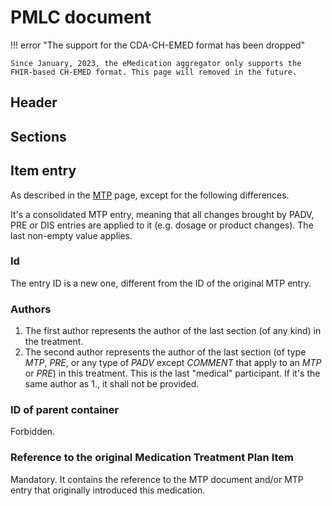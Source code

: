# PMLC document

!!! error "The support for the CDA-CH-EMED format has been dropped"

    Since January, 2023, the eMedication aggregator only supports the FHIR-based CH-EMED format. This page will removed in the future.

## Header

## Sections

## Item entry

As described in the [MTP](mtp.md) page, except for the following differences.

It's a consolidated MTP entry, meaning that all changes brought by PADV, PRE or DIS entries are applied to it (e.g. dosage or product changes). The last non-empty value applies.

### Id

The entry ID is a new one, different from the ID of the original MTP entry.

### Authors

1. The first author represents the author of the last section (of any kind) in the treatment.
2. The second author represents the author of the last section (of type _MTP_, _PRE_, or any type of _PADV_ except _COMMENT_ that apply to an _MTP_ or _PRE_) in this treatment. This is the last "medical" participant. If it's the same author as 1., it shall not be provided.

### ID of parent container

Forbidden.

### Reference to the original Medication Treatment Plan Item

Mandatory. It contains the reference to the MTP document and/or MTP entry that originally introduced this medication.

